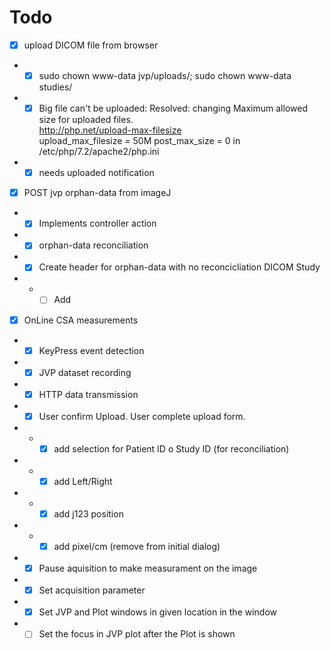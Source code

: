 # Todo
- [x] upload DICOM file from browser
- - [x]  sudo chown www-data jvp/uploads/; sudo chown www-data studies/
- - [x] Big file can't be uploaded:
    Resolved: changing 
    Maximum allowed size for uploaded files.                                                         
    http://php.net/upload-max-filesize                                                               
    upload_max_filesize = 50M
    post_max_size =	0
    in /etc/php/7.2/apache2/php.ini 
- - [x]  needs uploaded notification
- [x] POST jvp orphan-data from imageJ
- - [x] Implements controller action
- - [x] orphan-data reconciliation
- - [x] Create header for orphan-data with no reconcicliation DICOM Study
- - - [ ] Add 
- [x] OnLine CSA measurements
- - [x] KeyPress event detection
- - [x] JVP dataset recording
- - [x] HTTP data transmission
- - [x] User confirm Upload. User complete upload form.
- - - [x] add selection for Patient ID o Study ID (for reconciliation)
- - - [x] add  Left/Right
- - - [x] add  j123 position
- - - [x] add  pixel/cm (remove from initial dialog)
- - [x] Pause aquisition to make measurament on the image
- - [x] Set acquisition parameter
- - [x] Set JVP and Plot windows in given location in the window
- - [ ] Set the focus in JVP plot after the Plot is shown
